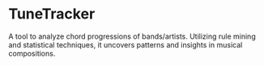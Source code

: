 # TuneTracker
A tool to analyze chord progressions of bands/artists. Utilizing rule mining and statistical techniques, it uncovers patterns and insights in musical compositions.
